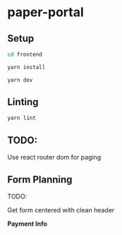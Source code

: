 # paper-portal

## Setup

```bash
cd frontend

yarn install

yarn dev
```

## Linting

```bash
yarn lint
```

## TODO:

Use react router dom for paging

## Form Planning

TODO:

Get form centered with clean header

**Payment Info**
